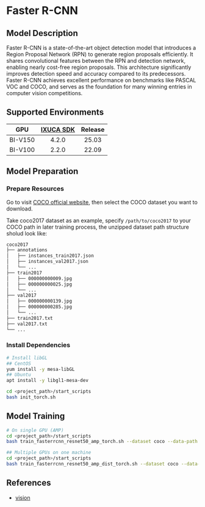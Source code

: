 # Faster R-CNN

## Model Description

Faster R-CNN is a state-of-the-art object detection model that introduces a Region Proposal Network (RPN) to generate
region proposals efficiently. It shares convolutional features between the RPN and detection network, enabling nearly
cost-free region proposals. This architecture significantly improves detection speed and accuracy compared to its
predecessors. Faster R-CNN achieves excellent performance on benchmarks like PASCAL VOC and COCO, and serves as the
foundation for many winning entries in computer vision competitions.

## Supported Environments

| GPU    | [IXUCA SDK](https://gitee.com/deep-spark/deepspark#%E5%A4%A9%E6%95%B0%E6%99%BA%E7%AE%97%E8%BD%AF%E4%BB%B6%E6%A0%88-ixuca) | Release |
| :----: | :----: | :----: |
| BI-V150 | 4.2.0     |  25.03  |
| BI-V100 | 2.2.0     |  22.09  |

## Model Preparation

### Prepare Resources

Go to visit [COCO official website](https://cocodataset.org/#download), then select the COCO dataset you want to
download.

Take coco2017 dataset as an example, specify `/path/to/coco2017` to your COCO path in later training process, the
unzipped dataset path structure sholud look like:

```bash
coco2017
├── annotations
│   ├── instances_train2017.json
│   ├── instances_val2017.json
│   └── ...
├── train2017
│   ├── 000000000009.jpg
│   ├── 000000000025.jpg
│   └── ...
├── val2017
│   ├── 000000000139.jpg
│   ├── 000000000285.jpg
│   └── ...
├── train2017.txt
├── val2017.txt
└── ...
```

### Install Dependencies

```bash
# Install libGL
## CentOS
yum install -y mesa-libGL
## Ubuntu
apt install -y libgl1-mesa-dev

cd <project_path>/start_scripts
bash init_torch.sh
```

## Model Training

```bash
# On single GPU (AMP)
cd <project_path>/start_scripts
bash train_fasterrcnn_resnet50_amp_torch.sh --dataset coco --data-path /path/to/coco2017

## Multiple GPUs on one machine
cd <project_path>/start_scripts
bash train_fasterrcnn_resnet50_amp_dist_torch.sh --dataset coco --data-path /path/to/coco2017
```

## References

- [vision](https://github.com/pytorch/vision)
